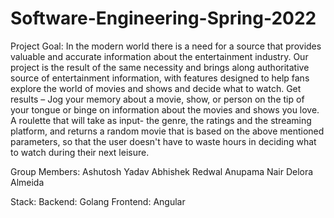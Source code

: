 # Software-Engineering-Spring-2022

Project Goal: 
In the modern world there is a need for a source that provides valuable and accurate information about the entertainment industry. Our project is the result of the same necessity and brings along authoritative source of entertainment information, with features designed to help fans explore the world of movies and shows and decide what to watch. Get results – Jog your memory about a movie, show, or person on the tip of your tongue or binge on information about the movies and shows you love. A roulette that will take as input- the genre, the ratings and the streaming platform, and returns a random movie that is based on the above mentioned parameters, so that the user doesn't have to waste hours in deciding what to watch during their next leisure.

Group Members: 
Ashutosh Yadav 
Abhishek Redwal
Anupama Nair
Delora Almeida


Stack: 
Backend: Golang
Frontend: Angular
